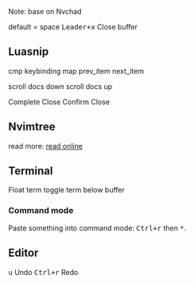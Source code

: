 Note: base on Nvchad 

default <Leader> = space
<kbd>Leader+x</kbd> Close buffer


## Luasnip 

cmp keybinding map
<C-p> prev_item
<C-n> next_item

<C-d> scroll docs down
<C-f> scroll docs up

<C-Space> Complete
<C-e> Close
<CR> Confirm Close

## Nvimtree
read more: [read online](https://docs.rockylinux.org/books/nvchad/nvchad_ui/nvimtree/)

## Terminal 

<A-i> Float term
<A-h> toggle term below buffer


### Command mode
Paste something into command mode: <kbd>Ctrl+r</kbd> then <kbd>*</kbd>.

## Editor
<kbd>u</kbd> Undo
<kbd>Ctrl+r</kbd> Redo
